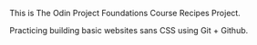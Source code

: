 This is The Odin Project Foundations Course Recipes Project.

Practicing building basic websites sans CSS using Git + Github.